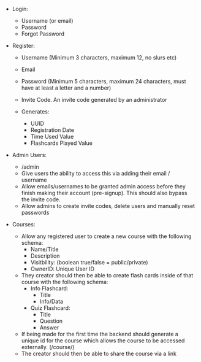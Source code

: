 - Login:
    - Username (or email)
    - Password
    - Forgot Password

- Register: 
    - Username (Minimum 3 characters, maximum 12, no slurs etc)
    - Email
    - Password (Minimum 5 characters, maximum 24 characters, must have at least a letter and a number)
    - Invite Code. An invite code generated by an administrator

    - Generates:
        - UUID
        - Registration Date
        - Time Used Value
        - Flashcards Played Value

- Admin Users:
    - <ip>/admin
    - Give users the ability to access this via adding their email / username
    - Allow emails/usernames to be granted admin access before they finish making their account (pre-signup). This should also bypass the invite code.
    - Allow admins to create invite codes, delete users and manually reset passwords

- Courses:
    - Allow any registered user to create a new course with the following schema:
        - Name/Title
        - Description
        - Visitbility: (boolean true/false = public/private)
        - OwnerID: Unique User ID
    - They creator should then be able to create flash cards inside of that course with the following schema:
        - Info Flashcard:
            - Title
            - Info/Data
        - Quiz Flashcard:
            - Title
            - Question
            - Answer
    - If being made for the first time the backend should generate a unique id for the course which allows the course to be accessed externally. (<ip>/course/<id>)
    - The creator should then be able to share the course via a link